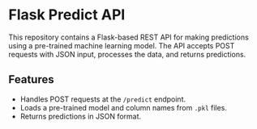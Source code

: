# Flask Predict API

This repository contains a Flask-based REST API for making predictions using a pre-trained machine learning model. The API accepts POST requests with JSON input, processes the data, and returns predictions.

## Features
- Handles POST requests at the `/predict` endpoint.
- Loads a pre-trained model and column names from `.pkl` files.
- Returns predictions in JSON format.

